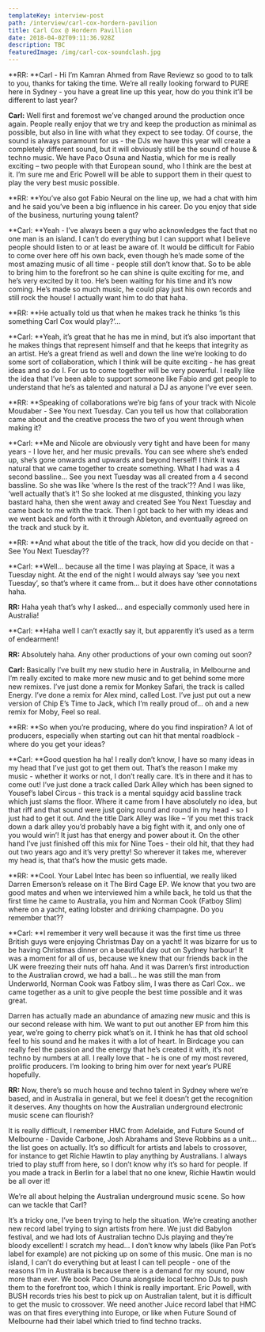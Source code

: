 ```yaml
---
templateKey: interview-post
path: /interview/carl-cox-hordern-pavilion
title: Carl Cox @ Hordern Pavillion
date: 2018-04-02T09:11:36.928Z
description: TBC
featuredImage: /img/carl-cox-soundclash.jpg
---
```

**RR: **Carl - Hi I’m Kamran Ahmed from Rave Reviewz so good to to talk to you, thanks for taking the time. We’re all really looking forward to PURE here in Sydney - you have a great line up this year, how do you think it’ll be different to last year? 

**Carl:** Well first and foremost we’ve changed around the production once again. People really enjoy that we try and keep the production as minimal as possible, but also in line with what they expect to see today. Of course, the sound is always paramount for us - the DJs we have this year will create a completely different sound, but it will obviously still be the sound of house & techno music. We have Paco Osuna and Nastia, which for me is really exciting – two people with that European sound, who I think are the best at it. I’m sure me and Eric Powell will be able to support them in their quest to play the very best music possible. 

**RR: **You’ve also got Fabio Neural on the line up, we had a chat with him and he said you’ve been a big influence in his career. Do you enjoy that side of the business, nurturing young talent?

**Carl: **Yeah - I’ve always been a guy who acknowledges the fact that no one man is an island. I can’t do everything but I can support what I believe people should listen to or at least be aware of. It would be difficult for Fabio to come over here off his own back, even though he’s made some of the most amazing music of all time - people still don’t know that. So to be able to bring him to the forefront so he can shine is quite exciting for me, and he’s very excited by it too. He’s been waiting for his time and it’s now coming. He’s made so much music, he could play just his own records and still rock the house! I actually want him to do that haha. 

**RR: **He actually told us that when he makes track he thinks ‘Is this something Carl Cox would play?’…

**Carl: **Yeah, it’s great that he has me in mind, but it’s also important that he makes things that represent himself and that he keeps that integrity as an artist. He’s a great friend as well and down the line we’re looking to do some sort of collaboration, which I think will be quite exciting - he has great ideas and so do I. For us to come together will be very powerful. I really like the idea that I’ve been able to support someone like Fabio and get people to understand that he’s as talented and natural a DJ as anyone I’ve ever seen.  

**RR: **Speaking of collaborations we’re big fans of your track with Nicole Moudaber - See You next Tuesday. Can you tell us how that collaboration came about and the creative process the two of you went through when making it?

**Carl: **Me and Nicole are obviously very tight and have been for many years - I love her, and her music prevails. You can see where she’s ended up, she’s gone onwards and upwards and beyond herself! I think it was natural that we came together to create something. What I had was a 4 second bassline… See you next Tuesday was all created from a 4 second bassline. So she was like ‘where Is the rest of the track’?? And I was like, ‘well actually that’s it'! So she looked at me disgusted, thinking you lazy bastard haha, then she went away and created See You Next Tuesday and came back to me with the track. Then I got back to her with my ideas and we went back and forth with it through Ableton, and eventually agreed on the track and stuck by it.

**RR: **And what about the title of the track, how did you decide on that - See You Next Tuesday?? 

**Carl: **Well… because all the time I was playing at Space, it was a Tuesday night. At the end of the night I would always say ‘see you next Tuesday’, so that’s where it came from… but it does have other connotations haha.

**RR:** Haha yeah that’s why I asked… and especially commonly used here in Australia!

**Carl: **Haha well I can’t exactly say it, but apparently it’s used as a term of endearment!

**RR:** Absolutely haha. Any other productions of your own coming out soon?

**Carl:** Basically I’ve built my new studio here in Australia, in Melbourne and I’m really excited to make more new music and to get behind some more new remixes. I’ve just done a remix for Monkey Safari, the track is called Energy. I’ve done a remix for Alex mind, called Lost. I’ve just put out a new version of Chip E’s Time to Jack, which I’m really proud of… oh and a new remix for Moby, Feel so real.

**RR: **So when you’re producing, where do you find inspiration? A lot of producers, especially when starting out can hit that mental roadblock -  where do you get your ideas?

**Carl: **Good question ha ha! I really don’t know, I have so many ideas in my head that I’ve just got to get them out. That’s the reason I make my music -  whether it works or not, I don’t really care. It’s in there and it has to come out! I’ve just done a track called Dark Alley which has been signed to Yousef’s label Circus - this track is a mental squidgy acid bassline track which just slams the floor. Where it came from I have absolutely no idea, but that riff and that sound were just going round and round in my head - so I just had to get it out. And the title Dark Alley was like – ‘if you met this track down a dark alley you’d probably have a big fight with it, and only one of you would win’! It just has that energy and power about it. On the other hand I’ve just finished off this mix for Nine Toes - their old hit, that they had out two years ago and it’s very pretty! So wherever it takes me, wherever my head is, that that’s how the music gets made.

**RR: **Cool. Your Label Intec has been so influential, we really liked Darren Emerson’s release on it The Bird Cage EP. We know that you two are good mates and when we interviewed him a while back, he told us that the first time he came to Australia, you him and Norman Cook (Fatboy Slim) where on a yacht, eating lobster and drinking champagne. Do you remember that??

**Carl: **I remember it very well because it was the first time us three British guys were enjoying Christmas Day on a yacht! It was bizarre for us to be having Christmas dinner on a beautiful day out on Sydney harbour! It was a moment for all of us, because we knew that our friends back in the UK were freezing their nuts off haha. And it was Darren’s first introduction to the Australian crowd, we had a ball… he was still the man from Underworld, Norman Cook was Fatboy slim, I was there as Carl Cox.. we came together as a unit to give people the best time possible and it was great. 

Darren has actually made an abundance of amazing new music and this is our second release with him. We want to put out another EP from him this year, we’re going to cherry pick what’s on it. I think he has that old school feel to his sound and he makes it with a lot of heart. In Birdcage you can really feel the passion and the energy that he’s created it with, it’s not techno by numbers at all. I really love that - he is one of my most revered, prolific producers. I’m looking to bring him over for next year’s PURE hopefully.

**RR:** Now, there’s so much house and techno talent in Sydney where we’re based, and in Australia in general, but we feel it doesn’t get the recognition it deserves. Any thoughts on how the Australian underground electronic music scene can flourish?

It is really difficult, I remember HMC from Adelaide, and Future Sound of Melbourne - Davide Carbone, Josh Abrahams and Steve Robbins as a unit… the list goes on actually. It’s so difficult for artists and labels to crossover, for instance to get Richie Hawtin to play anything by Australians. I always tried to play stuff from here, so I don’t know why it’s so hard for people. If you made a track in Berlin for a label that no one knew, Richie Hawtin would be all over it!

We’re all about helping the Australian underground music scene. So how can we tackle that Carl?

It’s a tricky one, I’ve been trying to help the situation. We’re creating another new record label trying to sign artists from here. We just did Babylon festival, and we had lots of Australian techno DJs playing and they’re bloody excellent! I scratch my head… I don’t know why labels (like Pan Pot’s label for example) are not picking up on some of this music. One man is no island, I can’t do everything but at least I can tell people - one of the reasons I’m in Australia is because there is a demand for my sound, now more than ever. We book Paco Osuna alongside local techno DJs to push them to the forefront too, which I think is really important. Eric Powell, with BUSH records tries his best to pick up on Australian talent, but it is difficult to get the music to crossover. We need another Juice record label that HMC was on that fires everything into Europe, or like when Future Sound of Melbourne had their label which tried to find techno tracks.
